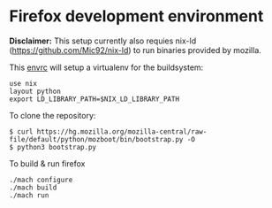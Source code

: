 # Firefox development environment

**Disclaimer:** This setup currently also requies nix-ld (https://github.com/Mic92/nix-ld) to run binaries provided by mozilla.

This [envrc](https://direnv.net/) will setup a virtualenv for the buildsystem:

```
use nix
layout python
export LD_LIBRARY_PATH=$NIX_LD_LIBRARY_PATH
```

To clone the repository:

```
$ curl https://hg.mozilla.org/mozilla-central/raw-file/default/python/mozboot/bin/bootstrap.py -O
$ python3 bootstrap.py
```

To build & run firefox

```
./mach configure
./mach build
./mach run
```
